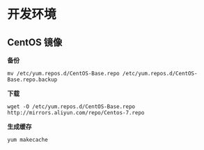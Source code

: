 # 开发环境

## CentOS 镜像

**备份**

```shell
mv /etc/yum.repos.d/CentOS-Base.repo /etc/yum.repos.d/CentOS-Base.repo.backup
```

**下载**

```shell
wget -O /etc/yum.repos.d/CentOS-Base.repo http://mirrors.aliyun.com/repo/Centos-7.repo
```

**生成缓存**

```shell
yum makecache
```